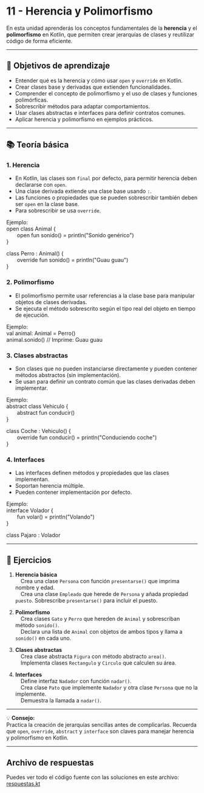 # 11 - Herencia y Polimorfismo

En esta unidad aprenderás los conceptos fundamentales de la **herencia** y el **polimorfismo** en Kotlin, que permiten crear jerarquías de clases y reutilizar código de forma eficiente.

---

## 🎯 Objetivos de aprendizaje

- Entender qué es la herencia y cómo usar `open` y `override` en Kotlin.
- Crear clases base y derivadas que extienden funcionalidades.
- Comprender el concepto de polimorfismo y el uso de clases y funciones polimórficas.
- Sobrescribir métodos para adaptar comportamientos.
- Usar clases abstractas e interfaces para definir contratos comunes.
- Aplicar herencia y polimorfismo en ejemplos prácticos.

---

## 📚 Teoría básica

### 1. Herencia

- En Kotlin, las clases son `final` por defecto, para permitir herencia deben declararse con `open`.
- Una clase derivada extiende una clase base usando `:`.
- Las funciones o propiedades que se pueden sobrescribir también deben ser `open` en la clase base.
- Para sobrescribir se usa `override`.

Ejemplo:  
open class Animal {  
  open fun sonido() = println("Sonido genérico")  
}  

class Perro : Animal() {  
  override fun sonido() = println("Guau guau")  
}

### 2. Polimorfismo

- El polimorfismo permite usar referencias a la clase base para manipular objetos de clases derivadas.
- Se ejecuta el método sobrescrito según el tipo real del objeto en tiempo de ejecución.

Ejemplo:  
val animal: Animal = Perro()  
animal.sonido()  // Imprime: Guau guau

### 3. Clases abstractas

- Son clases que no pueden instanciarse directamente y pueden contener métodos abstractos (sin implementación).
- Se usan para definir un contrato común que las clases derivadas deben implementar.

Ejemplo:  
abstract class Vehiculo {  
  abstract fun conducir()  
}  

class Coche : Vehiculo() {  
  override fun conducir() = println("Conduciendo coche")  
}

### 4. Interfaces

- Las interfaces definen métodos y propiedades que las clases implementan.
- Soportan herencia múltiple.
- Pueden contener implementación por defecto.

Ejemplo:  
interface Volador {  
  fun volar() = println("Volando")  
}  

class Pajaro : Volador

---

## 📝 Ejercicios

1. **Herencia básica**  
 Crea una clase `Persona` con función `presentarse()` que imprima nombre y edad.  
 Crea una clase `Empleado` que herede de `Persona` y añada propiedad `puesto`. Sobrescribe `presentarse()` para incluir el puesto.

2. **Polimorfismo**  
 Crea clases `Gato` y `Perro` que hereden de `Animal` y sobrescriban método `sonido()`.  
 Declara una lista de `Animal` con objetos de ambos tipos y llama a `sonido()` en cada uno.

3. **Clases abstractas**  
 Crea clase abstracta `Figura` con método abstracto `area()`.  
 Implementa clases `Rectangulo` y `Circulo` que calculen su área.

4. **Interfaces**  
 Define interfaz `Nadador` con función `nadar()`.  
 Crea clase `Pato` que implemente `Nadador` y otra clase `Persona` que no la implemente.  
 Demuestra la llamada a `nadar()`.

---

💡 **Consejo:**  
Practica la creación de jerarquías sencillas antes de complicarlas. Recuerda que `open`, `override`, `abstract` y `interface` son claves para manejar herencia y polimorfismo en Kotlin.

---

## Archivo de respuestas

Puedes ver todo el código fuente con las soluciones en este archivo:  
[respuestas.kt](./respuestas.kt)
